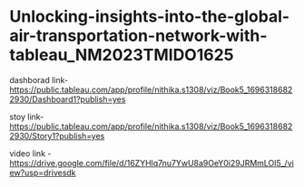 # Unlocking-insights-into-the-global-air-transportation-network-with-tableau_NM2023TMIDO1625

dashborad link-https://public.tableau.com/app/profile/nithika.s1308/viz/Book5_16963186822930/Dashboard1?publish=yes

stoy link-https://public.tableau.com/app/profile/nithika.s1308/viz/Book5_16963186822930/Story1?publish=yes

video link - https://drive.google.com/file/d/16ZYHlq7nu7YwU8a9OeY0i29JRMmLOl5_/view?usp=drivesdk
